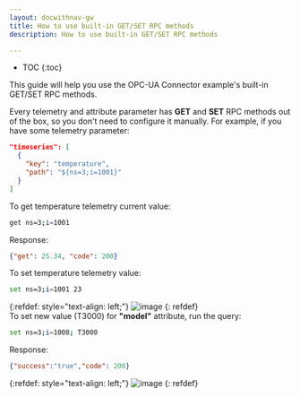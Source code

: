 ```yaml
---
layout: docwithnav-gw
title: How to use built-in GET/SET RPC methods
description: How to use built-in GET/SET RPC methods

---
```


* TOC
{:toc}


This guide will help you use the OPC-UA Connector example's built-in GET/SET RPC methods.


Every telemetry and attribute parameter has **GET** and **SET** RPC methods out of the box, so you don't need to configure
it manually.
For example, if you have some telemetry parameter:
```json
"timeseries": [
  {
    "key": "temperature",
    "path": "${ns=3;i=1001}"
  }
]
```
To get temperature telemetry current value:
```bash
get ns=3;i=1001
```
Response:
```json
{"get": 25.34, "code": 200}
```

To set temperature telemetry value:
```bash
set ns=3;i=1001 23
```

{:refdef: style="text-align: left;"}
![image](https://img.tbqa.cloud/gateway/gateway-opc-ua-rpc-1.png)
{: refdef}
<br>
To set new value (T3000) for **"model"** attribute, run the query:
```bash
set ns=3;i=1008; T3000
```

Response:
```json
{"success":"true","code": 200}
```

{:refdef: style="text-align: left;"}
![image](https://img.tbqa.cloud/gateway/gateway-opc-ua-rpc-2.png)
{: refdef}
